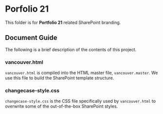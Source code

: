 Porfolio 21
===========

This folder is for **Portfolio 21** related SharePoint branding.


Document Guide
--------------

The following is a brief description of the contents of this project.


### vancouver.html ###

`vancouver.html` is compiled into the HTML master file, `vancouver.master`. 
We use this file to build the SharePoint template structure.


### changecase-style.css ###

`changecase-style.css` is the CSS file specifically used by `vancouver.html` 
to overwrite some of the out-of-the-box SharePoint styles.
